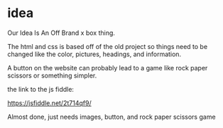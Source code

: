 # idea
Our Idea Is An Off Brand x box thing.

The html and css is based off of the old project so things need to be changed like the color, pictures, headings, and information.

A button on the website can probably lead to a game like rock paper scissors or something simpler. 

the link to the js fiddle:

https://jsfiddle.net/2t714qf9/

Almost done, just needs images, button, and rock paper scissors game
